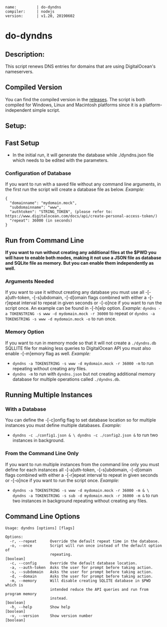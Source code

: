```
name:         | do-dyndns
compiler:     | nodejs
version:      | v1.20, 20190602
```
# do-dyndns

## Description:

This script renews DNS entries for domains that are using DigitalOcean's nameservers.

## Compiled Version
You can find the compiled version in the [releases](https://github.com/cenk1cenk2/do-dyndns/releases/latest). The script is both compiled for Windows, Linux and Macintosh platforms since it is a platform-independent simple script.

## Setup:
## Fast Setup
* In the initial run, it will generate the database while ./dyndns.json file which needs to be edited with the parameters.

### Configuration of Database
If you want to run with a saved file without any command line arguments, in the first run the script will create a database file as below.
*Example:* 
```
{
  "domainname": "mydomain.mock",
  "subdomainname": "www",
  "authtoken": "STRING_TOKEN", (please refer to: https://www.digitalocean.com/docs/api/create-personal-access-token/)
  "repeat": 36000 (in seconds)
}
```

## Run from Command Line
**If you want to run without creating any additional files at the $PWD you will have to enable both modes, making it not use a JSON file as database and SQLite file as memory. But you can enable them independently as well.**
### Arguments Needed
If you want to use it without creating any database you must use all -\[-a\]uth-token, -\[-s\]ubdomain, -\[-d\]omain flags combined with either a -\[-r\]epeat interval to repeat in given seconds or -\[-o\]nce if you want to run the script once. An example can be found in -\[-h\]elp option.
*Example:* `dyndns -a TOKENSTRING -s www -d mydomain.mock -r 36000` to repeat or `dyndns -a TOKENSTRING -s www -d mydomain.mock -o` to run once.
### Memory Option
If you want to run in memory mode so that it will not create a `./dyndns.db` SQLLITE file for making less queries to DigitalOcean API you must also enable -\[-m\]emory flag as well.
*Example:* 
  * `dyndns -a TOKENSTRING -s www -d mydomain.mock -r 36000 -m` to run repeating without creating any files.
  * `dyndns -m` to run with `dyndns.json` but not creating additional memory database for multiple operations called `./dyndns.db`.

## Running Multiple Instances
### With a Database
You can define the -\[-c\]onfig flag to set database location so for multiple instances you must define multiple databases.
*Example:*
  * `dyndns -c ./config1.json & \ dyndns -c ./config2.json &` to run two instances in background.

### From the Command Line Only
If you want to run multiple instances from the command line only you must define for each instances all -\[-a\]uth-token, -\[-s\]ubdomain, -\[-d\]omain flags combined with either a -\[-r\]epeat interval to repeat in given seconds or -\[-o\]nce if you want to run the script once.
*Example:*
  * `dyndns -a TOKENSTRING -s www -d mydomain.mock -r 36000 -m & \ dyndns -a TOKENSTRING -s sub -d mydomain.mock -r 36000 -m &` to run two instances in background repeating without creating any files.

## Command Line Options
```
Usage: dyndns [options] [flags]                                              
                                                                                
Options:                                                                        
  -r, --repeat      Override the default repeat time in the database.           
  -o, --once        Script will run once instead of the default option of       
                    repeating.                                         [boolean]
  -c, --config      Override the default database location.                     
  -a, --auth-token  Asks the user for prompt before taking action.              
  -s, --subdomain   Asks the user for prompt before taking action.              
  -d, --domain      Asks the user for prompt before taking action.              
  -m, --memory      Will disable creating SQLITE database in $PWD which is      
                    intended reduce the API queries and run from program memory 
                    instead.                                           [boolean]
  -h, --help        Show help                                          [boolean]
  -v, --version     Show version number                                [boolean]                                 
```